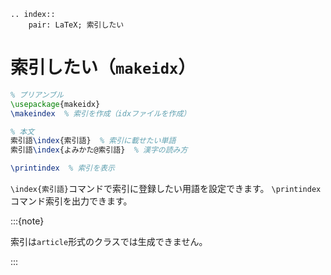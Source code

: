 ```{eval-rst}
.. index::
    pair: LaTeX; 索引したい
```

# 索引したい（`makeidx`）

```latex
% プリアンブル
\usepackage{makeidx}
\makeindex  % 索引を作成（idxファイルを作成）

% 本文
索引語\index{索引語}  % 索引に載せたい単語
索引語\index{よみかた@索引語}  % 漢字の読み方

\printindex  % 索引を表示
```

`\index{索引語}`コマンドで索引に登録したい用語を設定できます。
`\printindex`コマンド索引を出力できます。

:::{note}

索引は`article`形式のクラスでは生成できません。

:::
